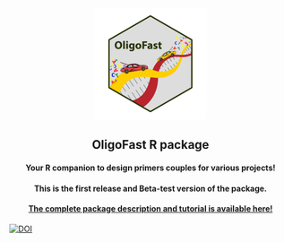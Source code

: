 <!-- Improved compatibility of back to top link: See: https://github.com/othneildrew/Best-README-Template/pull/73 -->
<a name="readme-top"></a>
<!--
*** Thanks for checking out the Best-README-Template. If you have a suggestion
*** that would make this better, please fork the repo and create a pull request
*** or simply open an issue with the tag "enhancement".
*** Don't forget to give the project a star!
*** Thanks again! Now go create something AMAZING! :D
-->



<!-- PROJECT SHIELDS -->
<!--
*** I'm using markdown "reference style" links for readability.
*** Reference links are enclosed in brackets [ ] instead of parentheses ( ).
*** See the bottom of this document for the declaration of the reference variables
*** for contributors-url, forks-url, etc. This is an optional, concise syntax you may use.
*** https://www.markdownguide.org/basic-syntax/#reference-style-links



<!-- PROJECT LOGO -->
<br />
<div align="center">
  <a href="https://github.com/caninuzzo/OligoFast">
    <img src="img/logo_oligofast_resized_400px.png" alt="Logo" width="200" height="200">
  </a>

<h2 align="center">OligoFast R package</h2>
<h4 align="center">Your R companion to design primers couples for various projects!</h4>
<h4 align="center">This is the first release and Beta-test version of the package.</h4> 
<h4 align="center">
    <a href="https://caninuzzo.github.io/OligoFast/"><strong>The complete package description and tutorial is available here!</strong></a>
</h4>
</div>


<!-- DOI -->
[![DOI](https://zenodo.org/badge/DOI/10.5281/zenodo.11001268.svg)](https://doi.org/10.5281/zenodo.11001268)
